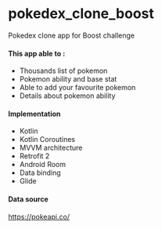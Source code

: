# pokedex_clone_boost

Pokedex clone app for Boost challenge

#### This app able to : 
- Thousands list of pokemon 
- Pokemon ability and base stat 
- Able to add your favourite pokemon
- Details about pokemon ability

#### Implementation
- Kotlin 
- Kotlin Coroutines
- MVVM architecture
- Retrofit 2 
- Android Room 
- Data binding 
- Glide

#### Data source
https://pokeapi.co/
